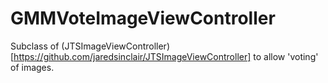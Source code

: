 GMMVoteImageViewController
==========================

Subclass of (JTSImageViewController) [https://github.com/jaredsinclair/JTSImageViewController] to allow 'voting' of images.
